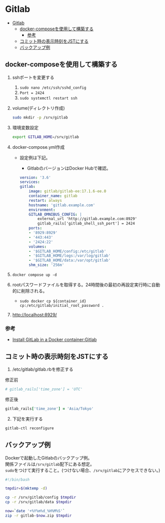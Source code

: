 # Gitlab

- [Gitlab](#gitlab)
  - [docker-composeを使用して構築する](#docker-composeを使用して構築する)
    - [参考](#参考)
  - [コミット時の表示時刻をJSTにする](#コミット時の表示時刻をjstにする)
  - [バックアップ例](#バックアップ例)

## docker-composeを使用して構築する

1. sshポートを変更する
    1. `sudo nano /etc/ssh/sshd_config`
    2. `Port = 2424`
    3. `sudo systemctl restart ssh`
2. volume(ディレクトリ作成)

    ``` bash
    sudo mkdir -p /srv/gitlab
    ```

3. 環境変数設定

    ``` bash
    export GITLAB_HOME=/srv/gitlab
    ```

4. docker-compose.yml作成
    - 設定例は下記。
        - GitlabのバージョンはDocker Hubで確認。

        ``` yml
        version: '3.6'
        services:
        gitlab:
            image: gitlab/gitlab-ee:17.1.6-ee.0
            container_name: gitlab
            restart: always
            hostname: 'gitlab.example.com'
            environment:
            GITLAB_OMNIBUS_CONFIG: |
                external_url 'http://gitlab.example.com:8929'
                gitlab_rails['gitlab_shell_ssh_port'] = 2424
            ports:
            - '8929:8929'
            - '443:443'
            - '2424:22'
            volumes:
            - '$GITLAB_HOME/config:/etc/gitlab'
            - '$GITLAB_HOME/logs:/var/log/gitlab'
            - '$GITLAB_HOME/data:/var/opt/gitlab'
            shm_size: '256m'
        ```

5. `docker compose up -d`
6. rootパスワードファイルを取得する。24時間後の最初の再設定実行時に自動的に削除される。
    - `sudo docker cp ${container_id} cp:/etc/gitlab/initial_root_password .`
7. [http://localhost:8929/](http://localhost:8929/)

### 参考

- [Install GitLab in a Docker container:Gitlab](https://docs.gitlab.com/ee/install/docker/installation.html)

## コミット時の表示時刻をJSTにする

1. /etc/gitlab/gitlab.rbを修正する

修正前

``` ruby
# gitlab_rails['time_zone'] = 'UTC'
```

修正後

``` ruby
gitlab_rails['time_zone'] = 'Asia/Tokyo'
```

2. 下記を実行する

``` sh
gitlab-ctl reconfigure
```

## バックアップ例

Dockerで起動したGitlabのバックアップ例。  
関係ファイルは`/srv/gitlab`配下にある想定。  
`sudo`をつけて実行すること。(つけない場合、`/srv/gitlab`にアクセスできない。)

``` bash
#!/bin/bash

tmpdir=$(mktemp -d)

cp -r /srv/gitlab/config $tmpdir
cp -r /srv/gitlab/data $tmpdir

now=`date '+%Y%m%d_%H%M%S'`
zip -r gitlab-$now.zip $tmpdir 
```
